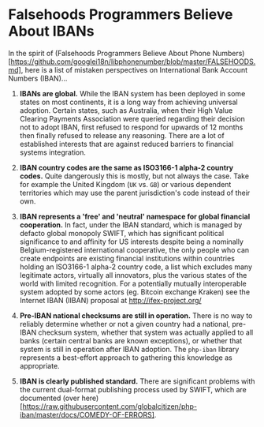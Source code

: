 # Falsehoods Programmers Believe About IBANs

In the spirit of (Falsehoods Programmers Believe About Phone Numbers)[https://github.com/googlei18n/libphonenumber/blob/master/FALSEHOODS.md], here is a list of mistaken perspectives on International Bank Account Numbers (IBAN)...

1. **IBANs are global.**
   While the IBAN system has been deployed in some states on most continents, it is a long way from achieving universal adoption. Certain states, such as Australia, when their High Value Clearing Payments Association were queried regarding their decision not to adopt IBAN, first refused to respond for upwards of 12 months then finally refused to release any reasoning. There are a lot of established interests that are against reduced barriers to financial systems integration.

2. **IBAN country codes are the same as ISO3166-1 alpha-2 country codes.**
   Quite dangerously this is mostly, but not always the case. Take for example the United Kingdom (`UK` vs. `GB`) or various dependent territories which may use the parent jurisdiction's code instead of their own.

2. **IBAN represents a 'free' and 'neutral' namespace for global financial cooperation.**
   In fact, under the IBAN standard, which is managed by defacto global monopoly SWIFT, which has significant political significance to and affinity for US interests despite being a nominally Belgium-registered international cooperative, the only people who can create endpoints are existing financial institutions within countries holding an ISO3166-1 alpha-2 country code, a list which excludes many legitimate actors, virtually all innovators, plus the various states of the world with limited recognition. For a potentially mutually interoperable system adopted by some actors (eg. Bitcoin exchange Kraken) see the Internet IBAN (IIBAN) proposal at http://ifex-project.org/

3. **Pre-IBAN national checksums are still in operation.**
   There is no way to reliably determine whether or not a given country had a national, pre-IBAN checksum system, whether that system was actually applied to all banks (certain central banks are known exceptions), or whether that system is still in operation after IBAN adoption. The `php-iban` library represents a best-effort approach to gathering this knowledge as appropriate.

4. **IBAN is clearly published standard.**
   There are significant problems with the current dual-format publishing process used by SWIFT, which are documented (over here)[https://raw.githubusercontent.com/globalcitizen/php-iban/master/docs/COMEDY-OF-ERRORS].
